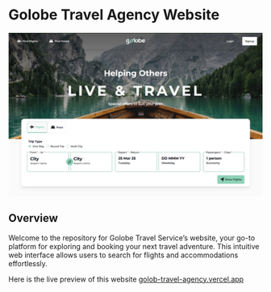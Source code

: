 # Golobe Travel Agency Website

![Home Screen Golobe Travel Agency](/preview.jpg)

## Overview

Welcome to the repository for Golobe Travel Service’s website, your go-to platform for exploring and booking your next travel adventure. This intuitive web interface allows users to search for flights and accommodations effortlessly.


Here is the live preview of this website [golob-travel-agency.vercel.app](https://golob-travel-agency.vercel.app)

